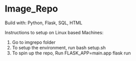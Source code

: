 # Image_Repo

Build with: Python, Flask, SQL, HTML

Instructions to setup on Linux based Machines:
1. Go to imgrepo folder
2. To setup the environment, run bash setup.sh
3. To spin up the repo, Run FLASK_APP=main.app flask run
